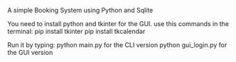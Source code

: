 A simple Booking System using Python and Sqlite

You need to install python and tkinter for the GUI.
use this commands in the terminal:
pip install tkinter
pip install tkcalendar

Run it by typing:
python main.py   for the CLI version
python gui_login.py    for the GUI version

